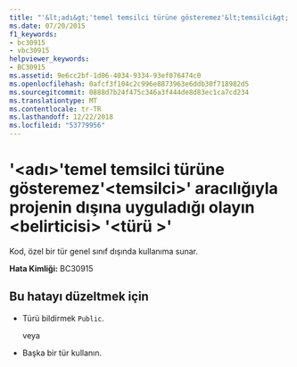 ```yaml
---
title: "'&lt;adı&gt;'temel temsilci türüne gösteremez'&lt;temsilci&gt;' aracılığıyla projenin dışına uyguladığı olayın &lt;belirticisi&gt; '&lt;türü &gt;'"
ms.date: 07/20/2015
f1_keywords:
- bc30915
- vbc30915
helpviewer_keywords:
- BC30915
ms.assetid: 9e6cc2bf-1d06-4034-9334-93ef076474c0
ms.openlocfilehash: 0afcf3f104c2c996e8873963e6ddb30f718982d5
ms.sourcegitcommit: 0888d7b24f475c346a3f444de8d83ec1ca7cd234
ms.translationtype: MT
ms.contentlocale: tr-TR
ms.lasthandoff: 12/22/2018
ms.locfileid: "53779956"
---
```

# <a name="ltnamegt-cannot-expose-the-underlying-delegate-type-ltdelegatetypegt-of-the-event-it-is-implementing-outside-the-project-through-ltspecifiergt-lttypegt"></a>'&lt;adı&gt;'temel temsilci türüne gösteremez'&lt;temsilci&gt;' aracılığıyla projenin dışına uyguladığı olayın &lt;belirticisi&gt; '&lt;türü &gt;'
Kod, özel bir tür genel sınıf dışında kullanıma sunar.  
  
 **Hata Kimliği:** BC30915  
  
## <a name="to-correct-this-error"></a>Bu hatayı düzeltmek için  
  
-   Türü bildirmek `Public`.  
  
     veya  
  
-   Başka bir tür kullanın.